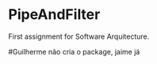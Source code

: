 # PipeAndFilter
First assignment for Software Arquitecture.

#Guilherme não cria o package, jaime já